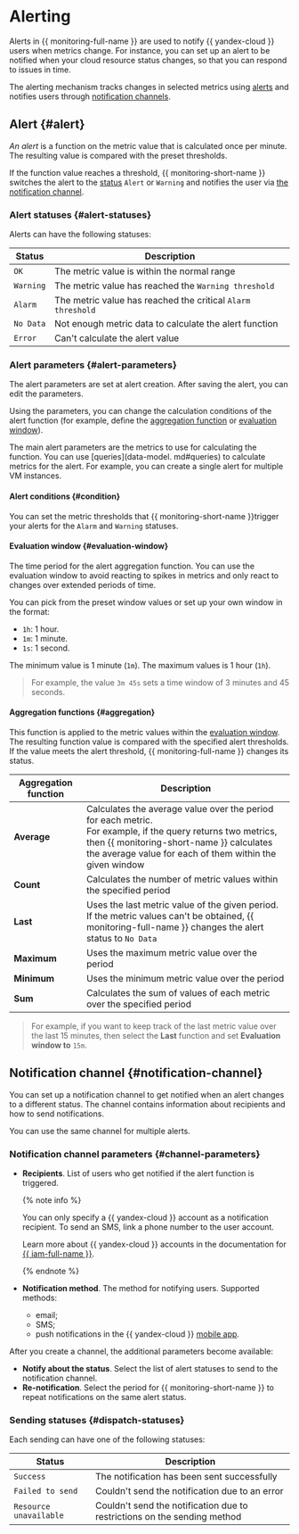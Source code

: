 # Alerting

Alerts in {{ monitoring-full-name }} are used to notify {{ yandex-cloud }} users when metrics change.
For instance, you can set up an alert to be notified when your cloud resource status changes, so that you can respond to issues in time.

The alerting mechanism tracks changes in selected metrics using [alerts](#alert) and notifies users through [notification channels](#notification-channel).

## Alert {#alert}

_An alert_ is a function on the metric value that is calculated once per minute. The resulting value is compared with the preset thresholds.

If the function value reaches a threshold, {{ monitoring-short-name }} switches the alert to the [status](#alert-statuses) `Alert` or `Warning` and notifies the user via [the notification channel](#notification-channel).

### Alert statuses {#alert-statuses}

Alerts can have the following statuses:

| Status | Description |
| ----- | ----- |
| `OK` | The metric value is within the normal range |
| `Warning` | The metric value has reached the `Warning threshold` |
| `Alarm` | The metric value has reached the critical `Alarm threshold` |
| `No Data` | Not enough metric data to calculate the alert function |
| `Error` | Can't calculate the alert value |

### Alert parameters {#alert-parameters}

The alert parameters are set at alert creation. After saving the alert, you can edit the parameters.

Using the parameters, you can change the calculation conditions of the alert function (for example, define the [aggregation function](#aggregation) or [evaluation window](#evaluation-window)).

The main alert parameters are the metrics to use for calculating the function. You can use [queries](data-model. md#queries) to calculate metrics for the alert.
For example, you can create a single alert for multiple VM instances.

#### Alert conditions {#condition}

You can set the metric thresholds that {{ monitoring-short-name }}trigger your alerts for the `Alarm` and `Warning` statuses.

#### Evaluation window {#evaluation-window}

The time period for the alert aggregation function.
You can use the evaluation window to avoid reacting to spikes in metrics and only react to changes over extended periods of time.

You can pick from the preset window values or set up your own window in the format:

* `1h`: 1 hour.
* `1m`: 1 minute.
* `1s`: 1 second.

The minimum value is 1 minute (`1m`).
The maximum values is 1 hour (`1h`).

> For example, the value `3m 45s` sets a time window of 3 minutes and 45 seconds.

#### Aggregation functions {#aggregation}

This function is applied to the metric values within the [evaluation window](#evaluation-window).
The resulting function value is compared with the specified alert thresholds.
If the value meets the alert threshold, {{ monitoring-full-name }} changes its status.

| Aggregation function | Description |
| ----- | ----- |
| **Average** | Calculates the average value over the period for each metric.<br/>For example, if the query returns two metrics, then {{ monitoring-short-name }} calculates the average value for each of them within the given window |
| **Count** | Calculates the number of metric values within the specified period |
| **Last** | Uses the last metric value of the given period. If the metric values can't be obtained, {{ monitoring-full-name }} changes the alert status to `No Data` |
| **Maximum** | Uses the maximum metric value over the period |
| **Minimum** | Uses the minimum metric value over the period |
| **Sum** | Calculates the sum of values of each metric over the specified period |

> For example, if you want to keep track of the last metric value over the last 15 minutes, then select the **Last** function and set **Evaluation window to** `15m`.

## Notification channel {#notification-channel}

You can set up a notification channel to get notified when an alert changes to a different status.
The channel contains information about recipients and how to send notifications.

You can use the same channel for multiple alerts.

### Notification channel parameters {#channel-parameters}

- **Recipients**. List of users who get notified if the alert function is triggered.

    {% note info %}

    You can only specify a {{ yandex-cloud }} account as a notification recipient.
To send an SMS, link a phone number to the user account.

    Learn more about {{ yandex-cloud }} accounts in the documentation for [{{ iam-full-name }}](../../iam/concepts/index.md#accounts).

    {% endnote %}

- **Notification method**. The method for notifying users. Supported methods:
  - email;
  - SMS;
  - push notifications in the {{ yandex-cloud }} [mobile app](../../overview/mobile-app/index.md).

After you create a channel, the additional parameters become available:

- **Notify about the status**. Select the list of alert statuses to send to the notification channel.
- **Re-notification**. Select the period for {{ monitoring-short-name }} to repeat notifications on the same alert status.

### Sending statuses {#dispatch-statuses}

Each sending can have one of the following statuses:

| Status | Description |
| ----- | ----- |
| `Success` | The notification has been sent successfully |
| `Failed to send` | Couldn't send the notification due to an error |
| `Resource unavailable` | Couldn't send the notification due to restrictions on the sending method |

